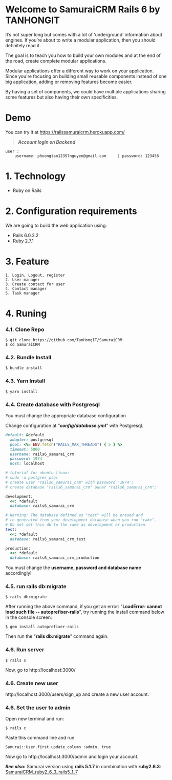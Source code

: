 # Welcome to SamuraiCRM Rails 6 by TANHONGIT

It’s not super long but comes with a lot of ‘underground’ information about engines. If you’re
about to write a modular application, then you should definitely read it.

The goal is to teach you how to build your own modules and at the end of the road, create
complete modular applications.

Modular applications offer a different way to work on your application. Since you're focusing on building small reusable components instead of one big application, adding or removing features become easier.

By having a set of components, we could have multiple applications sharing some features but also having their own specificities.

# Demo

You can try it at https://railssamuraicrm.herokuapp.com/

> **_Account login on Backend_**

```
user :
    username: phuongtan12357nguyen@gmail.com     | password: 123456
```

# 1. Technology
- Ruby on Rails

# 2. Configuration requirements
We are going to build the web application using:
- Rails 6.0.3.2
- Ruby 2.7.1

# 3. Feature

```
1. Login, Logout, register
2. User manager
3. Create contact for user
4. Contact manager 
5. Task manager 
```

# 4. Runing

### 4.1. Clone Repo

```
$ git clone https://github.com/TanHongIT/SamuraiCRM
$ cd SamuraiCRM
```

### 4.2. Bundle Install 

```
$ bundle install
```

### 4.3. Yarn Install 

```
$ yarn install
```

### 4.4. Create database with Postgresql

You must change the appropriate database configuration

Change configuration at _"**config/database.yml**"_ with Postgresql.

```ruby
default: &default
  adapter: postgresql
  pool: <%= ENV.fetch("RAILS_MAX_THREADS") { 5 } %>
  timeout: 5000
  username: rails6_samurai_crm
  password: 1974
  host: localhost

# tutorial for ubuntu linux:
# sudo -u postgres psql
# create user "rails6_samurai_crm" with password '1974';  
# create database "rails6_samurai_crm" owner "rails6_samurai_crm"; 

development:
  <<: *default
  database: rails6_samurai_crm

# Warning: The database defined as "test" will be erased and
# re-generated from your development database when you run "rake".
# Do not set this db to the same as development or production.
test:
  <<: *default
  database: rails6_samurai_crm_test

production:
  <<: *default
  database: rails6_samurai_crm_production
```

You must change the **username, password and database name** accordingly!

### 4.5. run rails db:migrate

```
$ rails db:migrate
```

After running the above command, if you get an error: "**LoadError: cannot load such file -- autoprefixer-rails**", try running the install command below in the console screen:

```
$ gem install autoprefixer-rails
```

Then run the "**rails db:migrate**" command again.


### 4.6. Run server 

```
$ rails s
```

Now, go to http://localhost:3000/

### 4.6. Create new user

http://localhost:3000/users/sign_up and create a new user account.

### 4.6. Set the user to admin

Open new terminal and run:

```
$ rails c
```

Paste this command line and run

```
Samurai::User.first.update_column :admin, true
```

Now go to http://localhost:3000/admin and login your account.

_**See also:**_ Samurai version using **rails 5.1.7** in combination with **ruby ​​2.6.3**: [SamuraiCRM_ruby2_6_3_rails5_1_7](https://github.com/TanHongIT/SamuraiCRM/tree/master/SamuraiCRM_ruby2_6_3_rails5_1_7)
